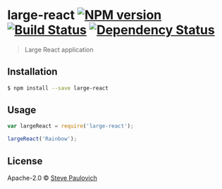 # large-react [![NPM version][npm-image]][npm-url] [![Build Status][travis-image]][travis-url] [![Dependency Status][daviddm-image]][daviddm-url]
> Large React application

## Installation

```sh
$ npm install --save large-react
```

## Usage

```js
var largeReact = require('large-react');

largeReact('Rainbow');
```
## License

Apache-2.0 © [Steve Paulovich]()


[npm-image]: https://badge.fury.io/js/large-react.svg
[npm-url]: https://npmjs.org/package/large-react
[travis-image]: https://travis-ci.org/paulovich/large-react.svg?branch=master
[travis-url]: https://travis-ci.org/paulovich/large-react
[daviddm-image]: https://david-dm.org/paulovich/large-react.svg?theme=shields.io
[daviddm-url]: https://david-dm.org/paulovich/large-react
